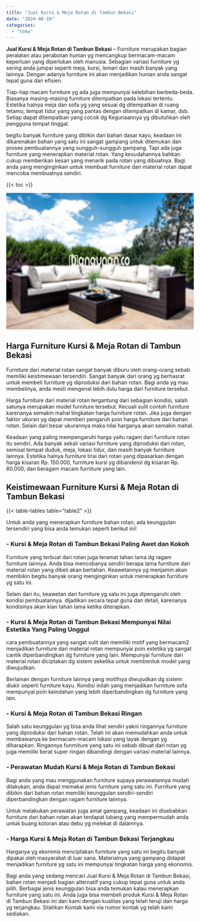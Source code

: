 ```yaml
---
title: "Jual Kursi & Meja Rotan di Tambun Bekasi"
date: "2024-08-19"
categories: 
  - "toko"
---
```


**Jual Kursi & Meja Rotan di Tambun Bekasi** – Furniture merupakan bagian peralatan atau perabotan hunian yg mencangkup bermacam-macam keperluan yang diperlukan oleh manusia. Sebagian variasi furniture yg sering anda jumpai seperti meja, kursi, lemari dan masih banyak yang lainnya. Dengan adanya furniture ini akan menjadikan hunian anda sangat tepat guna dan efisien.

Tiap-tiap macam furniture yg ada juga mempunyai kelebihan berbeda-beda. Biasanya masing-masing furniture ditempatkan pada lokasi tertentu. Estetika halnya meja dan sofa yg yang sesuai dg ditempatkan di ruang tetamu, tempat tidur yang yang pantas dengan ditempatkan di kamar, dsb. Setiap dapat ditempatkan yang cocok dg Kegunaannya yg dibutuhkan oleh pengguna tempat tinggal.

begitu banyak furniture yang dibikin dari bahan dasar kayu, keadaan ini dikarenakan bahan yang satu ini sangat gampang untuk ditemukan dan proses pembuatannya yang sungguh-sungguh gampang. Tapi ada juga furniture yang menerapkan material rotan. Yang kesudahannya bahkan cukup memberikan kesan yang menarik pada rotan yang dibuatnya. Bagi anda yang menginginkan untuk membuat furniture dari material rotan dapat mencoba membuatnya sendiri.

{{< toc >}}

![Jual Kursi & Meja Rotan di Tambun Bekasi](/images/kursi-meja-rotan-murah48.png)

## Harga Furniture Kursi & Meja Rotan di Tambun Bekasi

Furniture dari material rotan sangat banyak diburu oleh orang-orang sebab memiliki keistimewaan tersendiri. Sangat banyak dari orang yg berhasrat untuk membeli furniture yg diproduksi dari bahan rotan. Bagi anda yg mau membelinya, anda mesti mengenal lebih dulu harga dari furniture tersebut.

Harga furniture dari material rotan tergantung dari sebagian kondisi, salah satunya merupakan model furniture tersebut. Kecuali sulit contoh furniture karenanya semakin mahal tingkatan harga furniture rotan. Jika juga dengan faktor ukuran yg dapat memberi pengaruh poin harga furniture dari bahan rotan. Selain dari besar ukurannya maka nilai harganya akan semakin mahal.

Keadaan yang paling mempengaruhi harga yaitu ragam dari furniture rotan itu sendiri. Ada banyak sekali variasi furniture yang diproduksi dari rotan, semisal tempat duduk, meja, lokasi tidur, dan masih banyak furniture lainnya. Estetika halnya furniture tirai dari rotan yang dipasarkan dengan harga kisaran Rp. 150.000, furniture kursi yg dibanderol dg kisaran Rp. 60.000, dan beragam macam furniture yang lain.

## Keistimewaan Furniture Kursi & Meja Rotan di Tambun Bekasi

{{< table-tables table="table2" >}}

Untuk anda yang menerapkan furniture bahan rotan, ada keunggulan tersendiri yang bisa anda temukan seperti berikut ini!

### \- Kursi & Meja Rotan di Tambun Bekasi Paling Awet dan Kokoh

Furniture yang terbuat dari rotan juga teramat tahan lama dg ragam furniture lainnya. Anda bisa mencobanya sendiri berapa lama furniture dari material rotan yang dibeli akan bertahan. Keawetannya yg menjamin akan membikin begitu banyak orang menginginkan untuk menerapkan furniture yg satu ini.

Selain dari itu, keawetan dari furniture yg satu ini juga dipengaruhi oleh kondisi pembuatannya. dijadikan secara tepat guna dan detail, karenanya kondisinya akan kian tahan lama ketika diterapkan.

### \- Kursi & Meja Rotan di Tambun Bekasi Mempunyai Nilai Estetika Yang Paling Unggul

cara pembuatannya yang sangat sulit dan memiliki motif yang bermacam2 menjadikan furniture dari material rotan mempunyai poin estetika yg sangat cantik diperbandingkan dg furniture yang lain. Mempunyai furniture dari material rotan diciptakan dg sistem seketika untuk membentuk model yang diwujudkan.

Berlainan dengan furniture lainnya yang motifnya diwujudkan dg sistem diukir seperti furniture kayu. Kondisi inilah yang menjadikan furniture sofa mempunyai poin keindahan yang lebih diperbandingkan dg furniture yang lain.

### \- Kursi & Meja Rotan di Tambun Bekasi Ringan

Salah satu keunggulan yg bisa anda lihat sendiri yakni ringannya furniture yang diproduksi dari bahan rotan. Telah ini akan memudahkan anda untuk membawanya ke bermacam-macam lokasi yang layak dengan yg diharapkan. Ringannya funrniture yang satu ini sebab dibuat dari rotan yg juga memiliki berat super ringan dibandingi dengan variasi material lainnya.

### \- Perawatan Mudah Kursi & Meja Rotan di Tambun Bekasi

Bagi anda yang mau menggunakan furniture supaya perawatannya mudah dilakukan, anda dapat memakai jenis furniture yang satu ini. Furniture yang dibikin dari bahan rotan memiliki keunggulan sendiri-sendiri diperbandingkan dengan ragam furniture lainnya.

Untuk melakukan perawatan juga amat gampang, keadaan ini disebabkan furniture dari bahan rotan akan terdapat lubang yang mempermudah anda untuk buang kotoran atau debu yg melekat di dalamnya.

### \- Harga Kursi & Meja Rotan di Tambun Bekasi Terjangkau

Harganya yg ekonimis menciptakan furniture yang satu ini begitu banyak dipakai oleh masyarakat di luar sana. Materialnya yang gampang didapat menjadikan furniture yg satu ini mempunyai tingkatan harga yang ekonomis.

Bagi anda yang sedang mencari Jual Kursi & Meja Rotan di Tambun Bekasi, bahan rotan menjadi bagian alternatif yang cukup tepat guna untuk anda pilih. Berbagai jenis keunggulan bisa anda temukan kalau menerapkan furniture yang satu ini. Anda juga bisa membeli produk Kursi & Meja Rotan di Tambun Bekasi ini dari kami dengan kualitas yang telah teruji dan harga yg terjangkau. Silahkan Kontak kami via nomor kontak yg telah kami sediakan.

